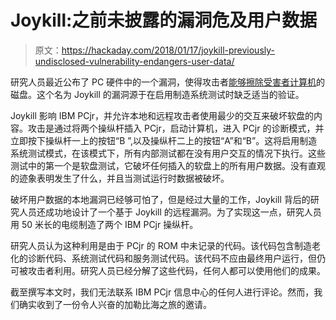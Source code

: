 # Joykill:之前未披露的漏洞危及用户数据

> 原文：<https://hackaday.com/2018/01/17/joykill-previously-undisclosed-vulnerability-endangers-user-data/>

研究人员最近公布了 PC 硬件中的一个漏洞，使得攻击者[能够擦除受害者计算机](https://retro.moe/2018/01/15/ibm-pcjr-zero-day-data-destroy-vulnerability/)的磁盘。这个名为 Joykill 的漏洞源于在启用制造系统测试时缺乏适当的验证。

Joykill 影响 IBM PCjr，并允许本地和远程攻击者使用最少的交互来破坏软盘的内容。攻击是通过将两个操纵杆插入 PCjr，启动计算机，进入 PCjr 的诊断模式，并立即按下操纵杆一上的按钮“B ”,以及操纵杆二上的按钮“A”和“B”。这将启用制造系统测试模式，在该模式下，所有内部测试都在没有用户交互的情况下执行。这些测试中的第一个是软盘测试，它破坏任何插入的软盘上的所有用户数据。没有直观的迹象表明发生了什么，并且当测试运行时数据被破坏。

破坏用户数据的本地漏洞已经够可怕了，但是经过大量的工作，Joykill 背后的研究人员还成功地设计了一个基于 Joykill 的远程漏洞。为了实现这一点，研究人员用 50 米长的电缆制造了两个 IBM PCjr 操纵杆。

研究人员认为这种利用是由于 PCjr 的 ROM 中未记录的代码。该代码包含制造老化的诊断代码、系统测试代码和服务测试代码。该代码不应由最终用户运行，但仍可被攻击者利用。研究人员已经分解了这些代码，任何人都可以使用他们的成果。

截至撰写本文时，我们无法联系 IBM PCjr 信息中心的任何人进行评论。然而，我们确实收到了一份令人兴奋的加勒比海之旅的邀请。
